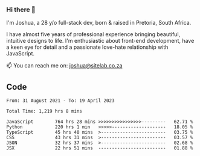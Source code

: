 ### Hi there 👋

I'm Joshua, a 28 y/o full-stack dev, born & raised in Pretoria, South Africa. 

I have almost five years of professional experience bringing beautiful, intuitive designs to life. I'm enthusiastic about front-end development, have a keen eye for detail and a passionate love-hate relationship with JavaScript.

📫 You can reach me on: joshua@sitelab.co.za

## **Code**

<!--START_SECTION:waka-->

```text
From: 31 August 2021 - To: 19 April 2023

Total Time: 1,219 hrs 8 mins

JavaScript        764 hrs 28 mins >>>>>>>>>>>>>>>>---------   62.71 %
Python            220 hrs 1 min   >>>>>--------------------   18.05 %
TypeScript        45 hrs 40 mins  >------------------------   03.75 %
CSS               43 hrs 31 mins  >------------------------   03.57 %
JSON              32 hrs 37 mins  >------------------------   02.68 %
JSX               22 hrs 51 mins  -------------------------   01.88 %
```

<!--END_SECTION:waka-->
